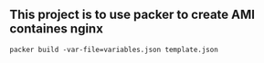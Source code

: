 
## This project is to use packer to create AMI containes nginx 

```packer build -var-file=variables.json template.json```
